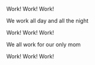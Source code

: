 Work! Work! Work!

We work all day and all the night

Work! Work! Work! 

We all work for our only mom

Work! Work! Work!